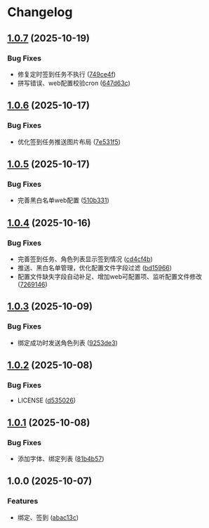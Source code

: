 # Changelog

## [1.0.7](https://github.com/babanbang/karin-plugin-yysls/compare/v1.0.6...v1.0.7) (2025-10-19)


### Bug Fixes

* 修复定时签到任务不执行 ([749ce4f](https://github.com/babanbang/karin-plugin-yysls/commit/749ce4ffd4e197ec5e7ae9584d6158284bd12c6d))
* 拼写错误、web配置校验cron ([647d63c](https://github.com/babanbang/karin-plugin-yysls/commit/647d63c6ac61512fcc0c4227b4ab4190a5d029c9))

## [1.0.6](https://github.com/babanbang/karin-plugin-yysls/compare/v1.0.5...v1.0.6) (2025-10-17)


### Bug Fixes

* 优化签到任务推送图片布局 ([7e531f5](https://github.com/babanbang/karin-plugin-yysls/commit/7e531f58dade99bd8444ffffd1bf106c6d218ff8))

## [1.0.5](https://github.com/babanbang/karin-plugin-yysls/compare/v1.0.4...v1.0.5) (2025-10-17)


### Bug Fixes

* 完善黑白名单web配置 ([510b331](https://github.com/babanbang/karin-plugin-yysls/commit/510b331a8befa9a020864800975425e38081df4d))

## [1.0.4](https://github.com/babanbang/karin-plugin-yysls/compare/v1.0.3...v1.0.4) (2025-10-16)


### Bug Fixes

* 完善签到任务、角色列表显示签到情况 ([cd4cf4b](https://github.com/babanbang/karin-plugin-yysls/commit/cd4cf4b1aff0466a51d2ff83cf5563083bd2c93b))
* 推送、黑白名单管理，优化配置文件字段过滤 ([bd15966](https://github.com/babanbang/karin-plugin-yysls/commit/bd1596634b0aa66369dcbe4fde34c574090b4b01))
* 配置文件缺失字段自动补足、增加web可配置项、监听配置文件修改 ([7269146](https://github.com/babanbang/karin-plugin-yysls/commit/7269146d7638583ab3d24316b96780927c1c8a27))

## [1.0.3](https://github.com/babanbang/karin-plugin-yysls/compare/v1.0.2...v1.0.3) (2025-10-09)


### Bug Fixes

* 绑定成功时发送角色列表 ([9253de3](https://github.com/babanbang/karin-plugin-yysls/commit/9253de37364b7c570a4890d6154a1e141de1590a))

## [1.0.2](https://github.com/babanbang/karin-plugin-yysls/compare/v1.0.1...v1.0.2) (2025-10-08)


### Bug Fixes

* LICENSE ([d535026](https://github.com/babanbang/karin-plugin-yysls/commit/d535026fff1b0ee10020c88d64d0c368e584b48e))

## [1.0.1](https://github.com/babanbang/karin-plugin-yysls/compare/v1.0.0...v1.0.1) (2025-10-08)


### Bug Fixes

* 添加字体、绑定列表 ([81b4b57](https://github.com/babanbang/karin-plugin-yysls/commit/81b4b57b7ffa8271e128cb8752375ea3a2dded14))

## 1.0.0 (2025-10-07)


### Features

* 绑定、签到 ([abac13c](https://github.com/babanbang/karin-plugin-yysls/commit/abac13c8e84d3e9f1977d425788b464c102a1775))
